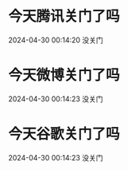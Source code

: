 # 今天腾讯关门了吗

2024-04-30 00:14:20 没关门

# 今天微博关门了吗

2024-04-30 00:14:23 没关门

# 今天谷歌关门了吗

2024-04-30 00:14:23 没关门

